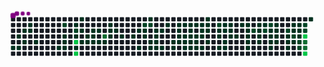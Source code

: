  <!--START_SECTION:waka-->

<!--END_SECTION:waka-->

<svg viewBox="-16 -32 880 192" width="880" height="192" xmlns="http://www.w3.org/2000/svg"><desc>Generated with https://github.com/Platane/snk</desc><style>:root{--cb:#1b1f230a;--cs:purple;--ce:#161b22;--c0:#161b22;--c1:#01311f;--c2:#034525;--c3:#0f6d31;--c4:#00c647}.c{shape-rendering:geometricPrecision;fill:var(--ce);stroke-width:1px;stroke:var(--cb);animation:none 45300ms linear infinite;width:12px;height:12px}@keyframes c0{3.96%{fill:var(--c1)}3.98%,100%{fill:var(--ce)}}.c.c0{fill:var(--c1);animation-name:c0}@keyframes c1{1.98%{fill:var(--c1)}2%,100%{fill:var(--ce)}}.c.c1{fill:var(--c1);animation-name:c1}@keyframes c2{3.74%{fill:var(--c1)}3.76%,100%{fill:var(--ce)}}.c.c2{fill:var(--c1);animation-name:c2}@keyframes c3{1.54%{fill:var(--c1)}1.56%,100%{fill:var(--ce)}}.c.c3{fill:var(--c1);animation-name:c3}@keyframes c4{2.42%{fill:var(--c1)}2.44%,100%{fill:var(--ce)}}.c.c4{fill:var(--c1);animation-name:c4}@keyframes c5{1.09%{fill:var(--c1)}1.11%,100%{fill:var(--ce)}}.c.c5{fill:var(--c1);animation-name:c5}@keyframes c6{1.31%{fill:var(--c1)}1.33%,100%{fill:var(--ce)}}.c.c6{fill:var(--c1);animation-name:c6}@keyframes c7{2.86%{fill:var(--c1)}2.88%,100%{fill:var(--ce)}}.c.c7{fill:var(--c1);animation-name:c7}@keyframes c8{50.32%{fill:var(--c1)}50.34%,100%{fill:var(--ce)}}.c.c8{fill:var(--c1);animation-name:c8}@keyframes c9{74.82%{fill:var(--c2)}74.84%,100%{fill:var(--ce)}}.c.c9{fill:var(--c2);animation-name:c9}@keyframes ca{6.39%{fill:var(--c1)}6.41%,100%{fill:var(--ce)}}.c.ca{fill:var(--c1);animation-name:ca}@keyframes cb{6.17%{fill:var(--c1)}6.19%,100%{fill:var(--ce)}}.c.cb{fill:var(--c1);animation-name:cb}@keyframes cc{50.1%{fill:var(--c1)}50.12%,100%{fill:var(--ce)}}.c.cc{fill:var(--c1);animation-name:cc}@keyframes cd{48.33%{fill:var(--c1)}48.35%,100%{fill:var(--ce)}}.c.cd{fill:var(--c1);animation-name:cd}@keyframes ce{74.16%{fill:var(--c2)}74.18%,100%{fill:var(--ce)}}.c.ce{fill:var(--c2);animation-name:ce}@keyframes cf{6.83%{fill:var(--c1)}6.85%,100%{fill:var(--ce)}}.c.cf{fill:var(--c1);animation-name:cf}@keyframes cg{95.35%{fill:var(--c4)}95.37%,100%{fill:var(--ce)}}.c.cg{fill:var(--c4);animation-name:cg}@keyframes ch{49.66%{fill:var(--c1)}49.68%,100%{fill:var(--ce)}}.c.ch{fill:var(--c1);animation-name:ch}@keyframes ci{95.8%{fill:var(--c4)}95.82%,100%{fill:var(--ce)}}.c.ci{fill:var(--c4);animation-name:ci}@keyframes cj{47.89%{fill:var(--c1)}47.91%,100%{fill:var(--ce)}}.c.cj{fill:var(--c1);animation-name:cj}@keyframes ck{47.45%{fill:var(--c1)}47.47%,100%{fill:var(--ce)}}.c.ck{fill:var(--c1);animation-name:ck}@keyframes cl{47.01%{fill:var(--c1)}47.03%,100%{fill:var(--ce)}}.c.cl{fill:var(--c1);animation-name:cl}@keyframes cm{7.27%{fill:var(--c1)}7.29%,100%{fill:var(--ce)}}.c.cm{fill:var(--c1);animation-name:cm}@keyframes cn{46.79%{fill:var(--c1)}46.81%,100%{fill:var(--ce)}}.c.cn{fill:var(--c1);animation-name:cn}@keyframes co{7.72%{fill:var(--c1)}7.74%,100%{fill:var(--ce)}}.c.co{fill:var(--c1);animation-name:co}@keyframes cp{7.5%{fill:var(--c1)}7.52%,100%{fill:var(--ce)}}.c.cp{fill:var(--c1);animation-name:cp}@keyframes cq{46.57%{fill:var(--c1)}46.59%,100%{fill:var(--ce)}}.c.cq{fill:var(--c1);animation-name:cq}@keyframes cr{7.94%{fill:var(--c1)}7.96%,100%{fill:var(--ce)}}.c.cr{fill:var(--c1);animation-name:cr}@keyframes cs{46.35%{fill:var(--c1)}46.37%,100%{fill:var(--ce)}}.c.cs{fill:var(--c1);animation-name:cs}@keyframes ct{76.81%{fill:var(--c3)}76.83%,100%{fill:var(--ce)}}.c.ct{fill:var(--c3);animation-name:ct}@keyframes cu{46.13%{fill:var(--c1)}46.15%,100%{fill:var(--ce)}}.c.cu{fill:var(--c1);animation-name:cu}@keyframes cv{45.24%{fill:var(--c1)}45.26%,100%{fill:var(--ce)}}.c.cv{fill:var(--c1);animation-name:cv}@keyframes cw{8.38%{fill:var(--c1)}8.4%,100%{fill:var(--ce)}}.c.cw{fill:var(--c1);animation-name:cw}@keyframes cx{45.69%{fill:var(--c1)}45.71%,100%{fill:var(--ce)}}.c.cx{fill:var(--c1);animation-name:cx}@keyframes cy{8.6%{fill:var(--c1)}8.62%,100%{fill:var(--ce)}}.c.cy{fill:var(--c1);animation-name:cy}@keyframes cz{9.04%{fill:var(--c1)}9.06%,100%{fill:var(--ce)}}.c.cz{fill:var(--c1);animation-name:cz}@keyframes c10{9.48%{fill:var(--c1)}9.5%,100%{fill:var(--ce)}}.c.c10{fill:var(--c1);animation-name:c10}@keyframes c11{10.37%{fill:var(--c1)}10.39%,100%{fill:var(--ce)}}.c.c11{fill:var(--c1);animation-name:c11}@keyframes c12{11.03%{fill:var(--c1)}11.05%,100%{fill:var(--ce)}}.c.c12{fill:var(--c1);animation-name:c12}@keyframes c13{71.29%{fill:var(--c2)}71.31%,100%{fill:var(--ce)}}.c.c13{fill:var(--c2);animation-name:c13}@keyframes c14{10.14%{fill:var(--c1)}10.16%,100%{fill:var(--ce)}}.c.c14{fill:var(--c1);animation-name:c14}@keyframes c15{9.92%{fill:var(--c1)}9.94%,100%{fill:var(--ce)}}.c.c15{fill:var(--c1);animation-name:c15}@keyframes c16{43.48%{fill:var(--c1)}43.5%,100%{fill:var(--ce)}}.c.c16{fill:var(--c1);animation-name:c16}@keyframes c17{71.07%{fill:var(--c2)}71.09%,100%{fill:var(--ce)}}.c.c17{fill:var(--c2);animation-name:c17}@keyframes c18{42.15%{fill:var(--c1)}42.17%,100%{fill:var(--ce)}}.c.c18{fill:var(--c1);animation-name:c18}@keyframes c19{11.47%{fill:var(--c1)}11.49%,100%{fill:var(--ce)}}.c.c19{fill:var(--c1);animation-name:c19}@keyframes c1a{41.49%{fill:var(--c1)}41.51%,100%{fill:var(--ce)}}.c.c1a{fill:var(--c1);animation-name:c1a}@keyframes c1b{41.71%{fill:var(--c1)}41.73%,100%{fill:var(--ce)}}.c.c1b{fill:var(--c1);animation-name:c1b}@keyframes c1c{41.93%{fill:var(--c1)}41.95%,100%{fill:var(--ce)}}.c.c1c{fill:var(--c1);animation-name:c1c}@keyframes c1d{11.69%{fill:var(--c1)}11.71%,100%{fill:var(--ce)}}.c.c1d{fill:var(--c1);animation-name:c1d}@keyframes c1e{41.27%{fill:var(--c1)}41.29%,100%{fill:var(--ce)}}.c.c1e{fill:var(--c1);animation-name:c1e}@keyframes c1f{11.91%{fill:var(--c1)}11.93%,100%{fill:var(--ce)}}.c.c1f{fill:var(--c1);animation-name:c1f}@keyframes c1g{40.83%{fill:var(--c1)}40.85%,100%{fill:var(--ce)}}.c.c1g{fill:var(--c1);animation-name:c1g}@keyframes c1h{12.57%{fill:var(--c1)}12.59%,100%{fill:var(--ce)}}.c.c1h{fill:var(--c1);animation-name:c1h}@keyframes c1i{12.35%{fill:var(--c1)}12.37%,100%{fill:var(--ce)}}.c.c1i{fill:var(--c1);animation-name:c1i}@keyframes c1j{16.1%{fill:var(--c1)}16.12%,100%{fill:var(--ce)}}.c.c1j{fill:var(--c1);animation-name:c1j}@keyframes c1k{16.33%{fill:var(--c1)}16.35%,100%{fill:var(--ce)}}.c.c1k{fill:var(--c1);animation-name:c1k}@keyframes c1l{16.55%{fill:var(--c1)}16.57%,100%{fill:var(--ce)}}.c.c1l{fill:var(--c1);animation-name:c1l}@keyframes c1m{12.79%{fill:var(--c1)}12.81%,100%{fill:var(--ce)}}.c.c1m{fill:var(--c1);animation-name:c1m}@keyframes c1n{15.88%{fill:var(--c1)}15.9%,100%{fill:var(--ce)}}.c.c1n{fill:var(--c1);animation-name:c1n}@keyframes c1o{16.77%{fill:var(--c1)}16.79%,100%{fill:var(--ce)}}.c.c1o{fill:var(--c1);animation-name:c1o}@keyframes c1p{13.01%{fill:var(--c1)}13.03%,100%{fill:var(--ce)}}.c.c1p{fill:var(--c1);animation-name:c1p}@keyframes c1q{55.62%{fill:var(--c1)}55.64%,100%{fill:var(--ce)}}.c.c1q{fill:var(--c1);animation-name:c1q}@keyframes c1r{15.66%{fill:var(--c1)}15.68%,100%{fill:var(--ce)}}.c.c1r{fill:var(--c1);animation-name:c1r}@keyframes c1s{18.09%{fill:var(--c1)}18.11%,100%{fill:var(--ce)}}.c.c1s{fill:var(--c1);animation-name:c1s}@keyframes c1t{16.99%{fill:var(--c1)}17.01%,100%{fill:var(--ce)}}.c.c1t{fill:var(--c1);animation-name:c1t}@keyframes c1u{13.24%{fill:var(--c1)}13.26%,100%{fill:var(--ce)}}.c.c1u{fill:var(--c1);animation-name:c1u}@keyframes c1v{18.75%{fill:var(--c1)}18.77%,100%{fill:var(--ce)}}.c.c1v{fill:var(--c1);animation-name:c1v}@keyframes c1w{15.44%{fill:var(--c1)}15.46%,100%{fill:var(--ce)}}.c.c1w{fill:var(--c1);animation-name:c1w}@keyframes c1x{17.21%{fill:var(--c1)}17.23%,100%{fill:var(--ce)}}.c.c1x{fill:var(--c1);animation-name:c1x}@keyframes c1y{13.46%{fill:var(--c1)}13.48%,100%{fill:var(--ce)}}.c.c1y{fill:var(--c1);animation-name:c1y}@keyframes c1z{18.97%{fill:var(--c1)}18.99%,100%{fill:var(--ce)}}.c.c1z{fill:var(--c1);animation-name:c1z}@keyframes c20{15.22%{fill:var(--c1)}15.24%,100%{fill:var(--ce)}}.c.c20{fill:var(--c1);animation-name:c20}@keyframes c21{17.65%{fill:var(--c1)}17.67%,100%{fill:var(--ce)}}.c.c21{fill:var(--c1);animation-name:c21}@keyframes c22{17.43%{fill:var(--c1)}17.45%,100%{fill:var(--ce)}}.c.c22{fill:var(--c1);animation-name:c22}@keyframes c23{19.2%{fill:var(--c1)}19.22%,100%{fill:var(--ce)}}.c.c23{fill:var(--c1);animation-name:c23}@keyframes c24{14.78%{fill:var(--c1)}14.8%,100%{fill:var(--ce)}}.c.c24{fill:var(--c1);animation-name:c24}@keyframes c25{14.56%{fill:var(--c1)}14.58%,100%{fill:var(--ce)}}.c.c25{fill:var(--c1);animation-name:c25}@keyframes c26{14.34%{fill:var(--c1)}14.36%,100%{fill:var(--ce)}}.c.c26{fill:var(--c1);animation-name:c26}@keyframes c27{13.9%{fill:var(--c1)}13.92%,100%{fill:var(--ce)}}.c.c27{fill:var(--c1);animation-name:c27}@keyframes c28{68.42%{fill:var(--c2)}68.44%,100%{fill:var(--ce)}}.c.c28{fill:var(--c2);animation-name:c28}@keyframes c29{24.05%{fill:var(--c1)}24.07%,100%{fill:var(--ce)}}.c.c29{fill:var(--c1);animation-name:c29}@keyframes c2a{23.83%{fill:var(--c1)}23.85%,100%{fill:var(--ce)}}.c.c2a{fill:var(--c1);animation-name:c2a}@keyframes c2b{19.86%{fill:var(--c1)}19.88%,100%{fill:var(--ce)}}.c.c2b{fill:var(--c1);animation-name:c2b}@keyframes c2c{22.73%{fill:var(--c1)}22.75%,100%{fill:var(--ce)}}.c.c2c{fill:var(--c1);animation-name:c2c}@keyframes c2d{22.95%{fill:var(--c1)}22.97%,100%{fill:var(--ce)}}.c.c2d{fill:var(--c1);animation-name:c2d}@keyframes c2e{20.3%{fill:var(--c1)}20.32%,100%{fill:var(--ce)}}.c.c2e{fill:var(--c1);animation-name:c2e}@keyframes c2f{20.08%{fill:var(--c1)}20.1%,100%{fill:var(--ce)}}.c.c2f{fill:var(--c1);animation-name:c2f}@keyframes c2g{22.51%{fill:var(--c1)}22.53%,100%{fill:var(--ce)}}.c.c2g{fill:var(--c1);animation-name:c2g}@keyframes c2h{23.17%{fill:var(--c1)}23.19%,100%{fill:var(--ce)}}.c.c2h{fill:var(--c1);animation-name:c2h}@keyframes c2i{20.74%{fill:var(--c1)}20.76%,100%{fill:var(--ce)}}.c.c2i{fill:var(--c1);animation-name:c2i}@keyframes c2j{20.96%{fill:var(--c1)}20.98%,100%{fill:var(--ce)}}.c.c2j{fill:var(--c1);animation-name:c2j}@keyframes c2k{22.07%{fill:var(--c1)}22.09%,100%{fill:var(--ce)}}.c.c2k{fill:var(--c1);animation-name:c2k}@keyframes c2l{21.84%{fill:var(--c1)}21.86%,100%{fill:var(--ce)}}.c.c2l{fill:var(--c1);animation-name:c2l}@keyframes c2m{21.62%{fill:var(--c1)}21.64%,100%{fill:var(--ce)}}.c.c2m{fill:var(--c1);animation-name:c2m}@keyframes c2n{21.4%{fill:var(--c1)}21.42%,100%{fill:var(--ce)}}.c.c2n{fill:var(--c1);animation-name:c2n}@keyframes c2o{25.6%{fill:var(--c1)}25.62%,100%{fill:var(--ce)}}.c.c2o{fill:var(--c1);animation-name:c2o}@keyframes c2p{25.82%{fill:var(--c1)}25.84%,100%{fill:var(--ce)}}.c.c2p{fill:var(--c1);animation-name:c2p}@keyframes c2q{66.88%{fill:var(--c2)}66.9%,100%{fill:var(--ce)}}.c.c2q{fill:var(--c2);animation-name:c2q}@keyframes c2r{27.14%{fill:var(--c1)}27.16%,100%{fill:var(--ce)}}.c.c2r{fill:var(--c1);animation-name:c2r}@keyframes c2s{26.92%{fill:var(--c1)}26.94%,100%{fill:var(--ce)}}.c.c2s{fill:var(--c1);animation-name:c2s}@keyframes c2t{26.7%{fill:var(--c1)}26.72%,100%{fill:var(--ce)}}.c.c2t{fill:var(--c1);animation-name:c2t}@keyframes c2u{26.48%{fill:var(--c1)}26.5%,100%{fill:var(--ce)}}.c.c2u{fill:var(--c1);animation-name:c2u}@keyframes c2v{27.36%{fill:var(--c1)}27.38%,100%{fill:var(--ce)}}.c.c2v{fill:var(--c1);animation-name:c2v}@keyframes c2w{66.44%{fill:var(--c2)}66.46%,100%{fill:var(--ce)}}.c.c2w{fill:var(--c2);animation-name:c2w}@keyframes c2x{65.99%{fill:var(--c2)}66.01%,100%{fill:var(--ce)}}.c.c2x{fill:var(--c2);animation-name:c2x}@keyframes c2y{28.69%{fill:var(--c1)}28.71%,100%{fill:var(--ce)}}.c.c2y{fill:var(--c1);animation-name:c2y}@keyframes c2z{28.91%{fill:var(--c1)}28.93%,100%{fill:var(--ce)}}.c.c2z{fill:var(--c1);animation-name:c2z}@keyframes c30{29.57%{fill:var(--c1)}29.59%,100%{fill:var(--ce)}}.c.c30{fill:var(--c1);animation-name:c30}@keyframes c31{29.79%{fill:var(--c1)}29.81%,100%{fill:var(--ce)}}.c.c31{fill:var(--c1);animation-name:c31}@keyframes c32{28.25%{fill:var(--c1)}28.27%,100%{fill:var(--ce)}}.c.c32{fill:var(--c1);animation-name:c32}@keyframes c33{28.47%{fill:var(--c1)}28.49%,100%{fill:var(--ce)}}.c.c33{fill:var(--c1);animation-name:c33}@keyframes c34{29.13%{fill:var(--c1)}29.15%,100%{fill:var(--ce)}}.c.c34{fill:var(--c1);animation-name:c34}@keyframes c35{29.35%{fill:var(--c1)}29.37%,100%{fill:var(--ce)}}.c.c35{fill:var(--c1);animation-name:c35}@keyframes c36{62.02%{fill:var(--c2)}62.04%,100%{fill:var(--ce)}}.c.c36{fill:var(--c2);animation-name:c36}@keyframes c37{31.78%{fill:var(--c1)}31.8%,100%{fill:var(--ce)}}.c.c37{fill:var(--c1);animation-name:c37}@keyframes c38{30.67%{fill:var(--c1)}30.69%,100%{fill:var(--ce)}}.c.c38{fill:var(--c1);animation-name:c38}@keyframes c39{30.45%{fill:var(--c1)}30.47%,100%{fill:var(--ce)}}.c.c39{fill:var(--c1);animation-name:c39}@keyframes c3a{32.88%{fill:var(--c1)}32.9%,100%{fill:var(--ce)}}.c.c3a{fill:var(--c1);animation-name:c3a}@keyframes c3b{33.54%{fill:var(--c1)}33.56%,100%{fill:var(--ce)}}.c.c3b{fill:var(--c1);animation-name:c3b}@keyframes c3c{61.58%{fill:var(--c2)}61.6%,100%{fill:var(--ce)}}.c.c3c{fill:var(--c2);animation-name:c3c}@keyframes c3d{30.9%{fill:var(--c1)}30.92%,100%{fill:var(--ce)}}.c.c3d{fill:var(--c1);animation-name:c3d}@keyframes c3e{33.1%{fill:var(--c1)}33.12%,100%{fill:var(--ce)}}.c.c3e{fill:var(--c1);animation-name:c3e}@keyframes c3f{33.32%{fill:var(--c1)}33.34%,100%{fill:var(--ce)}}.c.c3f{fill:var(--c1);animation-name:c3f}@keyframes c3g{61.36%{fill:var(--c1)}61.38%,100%{fill:var(--ce)}}.c.c3g{fill:var(--c1);animation-name:c3g}@keyframes c3h{63.79%{fill:var(--c2)}63.81%,100%{fill:var(--ce)}}.c.c3h{fill:var(--c2);animation-name:c3h}@keyframes c3i{64.01%{fill:var(--c2)}64.03%,100%{fill:var(--ce)}}.c.c3i{fill:var(--c2);animation-name:c3i}@keyframes c3j{62.9%{fill:var(--c2)}62.92%,100%{fill:var(--ce)}}.c.c3j{fill:var(--c2);animation-name:c3j}@keyframes c3k{63.12%{fill:var(--c2)}63.14%,100%{fill:var(--ce)}}.c.c3k{fill:var(--c2);animation-name:c3k}@keyframes c3l{86.3%{fill:var(--c4)}86.32%,100%{fill:var(--ce)}}.c.c3l{fill:var(--c4);animation-name:c3l}@keyframes c3m{84.76%{fill:var(--c3)}84.78%,100%{fill:var(--ce)}}.c.c3m{fill:var(--c3);animation-name:c3m}@keyframes c3n{84.98%{fill:var(--c3)}85%,100%{fill:var(--ce)}}.c.c3n{fill:var(--c3);animation-name:c3n}@keyframes c3o{85.2%{fill:var(--c4)}85.22%,100%{fill:var(--ce)}}.c.c3o{fill:var(--c4);animation-name:c3o}@keyframes c3p{34.65%{fill:var(--c1)}34.67%,100%{fill:var(--ce)}}.c.c3p{fill:var(--c1);animation-name:c3p}.u{transform-origin:0 0;transform:scale(0,1);animation:none linear 45300ms infinite}@keyframes u0{1.09%{transform:scale(0.000,1)}1.11%,1.31%{transform:scale(0.009,1)}1.33%,1.54%{transform:scale(0.018,1)}1.56%,1.98%{transform:scale(0.027,1)}2%,2.42%{transform:scale(0.035,1)}2.44%,2.86%{transform:scale(0.044,1)}2.88%,3.74%{transform:scale(0.053,1)}3.76%,3.96%{transform:scale(0.062,1)}3.98%,6.17%{transform:scale(0.071,1)}6.19%,6.39%{transform:scale(0.080,1)}6.41%,6.83%{transform:scale(0.088,1)}6.85%,7.27%{transform:scale(0.097,1)}7.29%,7.5%{transform:scale(0.106,1)}7.52%,7.72%{transform:scale(0.115,1)}7.74%,7.94%{transform:scale(0.124,1)}7.96%,8.38%{transform:scale(0.133,1)}8.4%,8.6%{transform:scale(0.142,1)}8.62%,9.04%{transform:scale(0.150,1)}9.06%,9.48%{transform:scale(0.159,1)}9.5%,9.92%{transform:scale(0.168,1)}9.94%,10.14%{transform:scale(0.177,1)}10.16%,10.37%{transform:scale(0.186,1)}10.39%,11.03%{transform:scale(0.195,1)}11.05%,11.47%{transform:scale(0.204,1)}11.49%,11.69%{transform:scale(0.212,1)}11.71%,11.91%{transform:scale(0.221,1)}11.93%,12.35%{transform:scale(0.230,1)}12.37%,12.57%{transform:scale(0.239,1)}12.59%,12.79%{transform:scale(0.248,1)}12.81%,13.01%{transform:scale(0.257,1)}13.03%,13.24%{transform:scale(0.265,1)}13.26%,13.46%{transform:scale(0.274,1)}13.48%,13.9%{transform:scale(0.283,1)}13.92%,14.34%{transform:scale(0.292,1)}14.36%,14.56%{transform:scale(0.301,1)}14.58%,14.78%{transform:scale(0.310,1)}14.8%,15.22%{transform:scale(0.319,1)}15.24%,15.44%{transform:scale(0.327,1)}15.46%,15.66%{transform:scale(0.336,1)}15.68%,15.88%{transform:scale(0.345,1)}15.9%,16.1%{transform:scale(0.354,1)}16.12%,16.33%{transform:scale(0.363,1)}16.35%,16.55%{transform:scale(0.372,1)}16.57%,16.77%{transform:scale(0.381,1)}16.79%,16.99%{transform:scale(0.389,1)}17.01%,17.21%{transform:scale(0.398,1)}17.23%,17.43%{transform:scale(0.407,1)}17.45%,17.65%{transform:scale(0.416,1)}17.67%,18.09%{transform:scale(0.425,1)}18.11%,18.75%{transform:scale(0.434,1)}18.77%,18.97%{transform:scale(0.442,1)}18.99%,19.2%{transform:scale(0.451,1)}19.22%,19.86%{transform:scale(0.460,1)}19.88%,20.08%{transform:scale(0.469,1)}20.1%,20.3%{transform:scale(0.478,1)}20.32%,20.74%{transform:scale(0.487,1)}20.76%,20.96%{transform:scale(0.496,1)}20.98%,21.4%{transform:scale(0.504,1)}21.42%,21.62%{transform:scale(0.513,1)}21.64%,21.84%{transform:scale(0.522,1)}21.86%,22.07%{transform:scale(0.531,1)}22.09%,22.51%{transform:scale(0.540,1)}22.53%,22.73%{transform:scale(0.549,1)}22.75%,22.95%{transform:scale(0.558,1)}22.97%,23.17%{transform:scale(0.566,1)}23.19%,23.83%{transform:scale(0.575,1)}23.85%,24.05%{transform:scale(0.584,1)}24.07%,25.6%{transform:scale(0.593,1)}25.62%,25.82%{transform:scale(0.602,1)}25.84%,26.48%{transform:scale(0.611,1)}26.5%,26.7%{transform:scale(0.619,1)}26.72%,26.92%{transform:scale(0.628,1)}26.94%,27.14%{transform:scale(0.637,1)}27.16%,27.36%{transform:scale(0.646,1)}27.38%,28.25%{transform:scale(0.655,1)}28.27%,28.47%{transform:scale(0.664,1)}28.49%,28.69%{transform:scale(0.673,1)}28.71%,28.91%{transform:scale(0.681,1)}28.93%,29.13%{transform:scale(0.690,1)}29.15%,29.35%{transform:scale(0.699,1)}29.37%,29.57%{transform:scale(0.708,1)}29.59%,29.79%{transform:scale(0.717,1)}29.81%,30.45%{transform:scale(0.726,1)}30.47%,30.67%{transform:scale(0.735,1)}30.69%,30.9%{transform:scale(0.743,1)}30.92%,31.78%{transform:scale(0.752,1)}31.8%,32.88%{transform:scale(0.761,1)}32.9%,33.1%{transform:scale(0.770,1)}33.12%,33.32%{transform:scale(0.779,1)}33.34%,33.54%{transform:scale(0.788,1)}33.56%,34.65%{transform:scale(0.796,1)}34.67%,40.83%{transform:scale(0.805,1)}40.85%,41.27%{transform:scale(0.814,1)}41.29%,41.49%{transform:scale(0.823,1)}41.51%,41.71%{transform:scale(0.832,1)}41.73%,41.93%{transform:scale(0.841,1)}41.95%,42.15%{transform:scale(0.850,1)}42.17%,43.48%{transform:scale(0.858,1)}43.5%,45.24%{transform:scale(0.867,1)}45.26%,45.69%{transform:scale(0.876,1)}45.71%,46.13%{transform:scale(0.885,1)}46.15%,46.35%{transform:scale(0.894,1)}46.37%,46.57%{transform:scale(0.903,1)}46.59%,46.79%{transform:scale(0.912,1)}46.81%,47.01%{transform:scale(0.920,1)}47.03%,47.45%{transform:scale(0.929,1)}47.47%,47.89%{transform:scale(0.938,1)}47.91%,48.33%{transform:scale(0.947,1)}48.35%,49.66%{transform:scale(0.956,1)}49.68%,50.1%{transform:scale(0.965,1)}50.12%,50.32%{transform:scale(0.973,1)}50.34%,55.62%{transform:scale(0.982,1)}55.64%,61.36%{transform:scale(0.991,1)}61.38%,100%{transform:scale(1.000,1)}}.u.u0{fill:var(--c1);animation-name:u0;transform-origin:0.0px 0}@keyframes u1{61.58%{transform:scale(0.000,1)}61.6%,62.02%{transform:scale(0.071,1)}62.04%,62.9%{transform:scale(0.143,1)}62.92%,63.12%{transform:scale(0.214,1)}63.14%,63.79%{transform:scale(0.286,1)}63.81%,64.01%{transform:scale(0.357,1)}64.03%,65.99%{transform:scale(0.429,1)}66.01%,66.44%{transform:scale(0.500,1)}66.46%,66.88%{transform:scale(0.571,1)}66.9%,68.42%{transform:scale(0.643,1)}68.44%,71.07%{transform:scale(0.714,1)}71.09%,71.29%{transform:scale(0.786,1)}71.31%,74.16%{transform:scale(0.857,1)}74.18%,74.82%{transform:scale(0.929,1)}74.84%,100%{transform:scale(1.000,1)}}.u.u1{fill:var(--c2);animation-name:u1;transform-origin:715.1px 0}@keyframes u2{76.81%{transform:scale(0.000,1)}76.83%,84.76%{transform:scale(0.333,1)}84.78%,84.98%{transform:scale(0.667,1)}85%,100%{transform:scale(1.000,1)}}.u.u2{fill:var(--c3);animation-name:u2;transform-origin:803.7px 0}@keyframes u3{85.2%{transform:scale(0.000,1)}85.22%,86.3%{transform:scale(0.250,1)}86.32%,95.35%{transform:scale(0.500,1)}95.37%,95.8%{transform:scale(0.750,1)}95.82%,100%{transform:scale(1.000,1)}}.u.u3{fill:var(--c4);animation-name:u3;transform-origin:822.7px 0}.s{shape-rendering:geometricPrecision;fill:var(--cs);animation:none linear 45300ms infinite}@keyframes s0{0%,99.78%{transform:translate(0px,-16px)}0.22%{transform:translate(0px,0px)}0.88%,98.9%{transform:translate(48px,0px)}1.32%{transform:translate(48px,32px)}1.77%{transform:translate(16px,32px)}1.99%{transform:translate(16px,48px)}2.21%{transform:translate(32px,48px)}2.43%{transform:translate(32px,64px)}2.87%{transform:translate(64px,64px)}3.09%{transform:translate(64px,80px)}3.97%{transform:translate(0px,80px)}4.19%{transform:translate(0px,64px)}6.18%{transform:translate(144px,64px)}6.4%{transform:translate(144px,48px)}7.51%{transform:translate(224px,48px)}7.73%{transform:translate(224px,32px)}8.83%{transform:translate(304px,32px)}9.05%{transform:translate(304px,48px)}9.93%{transform:translate(368px,48px)}10.15%{transform:translate(368px,32px)}10.38%{transform:translate(352px,32px)}11.04%{transform:translate(352px,80px)}12.36%{transform:translate(448px,80px)}12.58%{transform:translate(448px,64px)}13.91%{transform:translate(544px,64px)}14.79%{transform:translate(544px,0px)}15.01%{transform:translate(528px,0px)}15.23%{transform:translate(528px,16px)}16.11%{transform:translate(464px,16px)}16.56%{transform:translate(464px,48px)}17.44%{transform:translate(528px,48px)}17.66%{transform:translate(528px,32px)}18.1%{transform:translate(496px,32px)}18.76%{transform:translate(496px,80px)}20.09%{transform:translate(592px,80px)}20.31%{transform:translate(592px,64px)}20.53%{transform:translate(608px,64px)}20.75%,23.4%{transform:translate(608px,48px)}21.41%{transform:translate(656px,48px)}21.85%{transform:translate(656px,16px)}22.74%{transform:translate(592px,16px)}22.96%{transform:translate(592px,32px)}23.18%{transform:translate(608px,32px)}23.84%{transform:translate(576px,48px)}24.06%{transform:translate(576px,32px)}25.17%{transform:translate(656px,32px)}25.83%{transform:translate(656px,80px)}26.27%{transform:translate(688px,80px)}27.15%{transform:translate(688px,16px)}27.37%,66.23%{transform:translate(704px,16px)}27.59%{transform:translate(704px,0px)}28.04%{transform:translate(736px,0px)}28.48%,59.82%{transform:translate(736px,32px)}28.7%{transform:translate(720px,32px)}28.92%{transform:translate(720px,48px)}29.14%{transform:translate(736px,48px)}29.36%,59.38%{transform:translate(736px,64px)}29.58%{transform:translate(720px,64px)}29.8%{transform:translate(720px,80px)}30.46%,31.35%{transform:translate(768px,80px)}30.68%{transform:translate(768px,64px)}30.91%{transform:translate(784px,64px)}31.13%,64.24%{transform:translate(784px,80px)}31.79%{transform:translate(768px,48px)}32.01%{transform:translate(752px,48px)}32.45%,60.26%{transform:translate(752px,16px)}33.11%,34%{transform:translate(800px,16px)}33.33%,61.15%,63.36%{transform:translate(800px,32px)}33.55%,60.93%,61.81%{transform:translate(784px,32px)}33.77%,60.71%,65.12%{transform:translate(784px,16px)}34.22%{transform:translate(800px,0px)}34.66%{transform:translate(832px,0px)}34.88%{transform:translate(832px,-16px)}40.4%{transform:translate(432px,-16px)}40.84%{transform:translate(432px,16px)}41.06%{transform:translate(416px,16px)}41.28%{transform:translate(416px,32px)}41.5%{transform:translate(400px,32px)}41.94%{transform:translate(400px,64px)}42.16%{transform:translate(384px,64px)}42.38%{transform:translate(384px,48px)}42.6%{transform:translate(400px,48px)}43.27%{transform:translate(400px,0px)}45.03%{transform:translate(272px,0px)}45.92%{transform:translate(272px,64px)}47.02%{transform:translate(192px,64px)}47.9%{transform:translate(192px,0px)}48.12%{transform:translate(176px,0px)}48.34%,73.95%{transform:translate(176px,16px)}48.57%{transform:translate(192px,16px)}49.45%{transform:translate(192px,80px)}50.33%{transform:translate(128px,80px)}50.55%{transform:translate(128px,64px)}50.99%{transform:translate(160px,64px)}51.21%{transform:translate(160px,80px)}55.63%{transform:translate(480px,80px)}55.85%{transform:translate(480px,64px)}60.04%{transform:translate(752px,32px)}61.37%,84.33%{transform:translate(800px,48px)}61.59%{transform:translate(784px,48px)}62.03%{transform:translate(768px,32px)}62.25%{transform:translate(768px,16px)}62.91%{transform:translate(816px,16px)}63.13%{transform:translate(816px,32px)}64.02%{transform:translate(800px,80px)}66.45%{transform:translate(704px,32px)}66.89%{transform:translate(672px,32px)}67.11%{transform:translate(672px,16px)}74.17%{transform:translate(176px,32px)}74.39%,96.91%{transform:translate(160px,32px)}74.61%{transform:translate(160px,16px)}74.83%{transform:translate(144px,16px)}75.06%{transform:translate(144px,32px)}76.6%{transform:translate(256px,32px)}76.82%{transform:translate(256px,48px)}84.55%{transform:translate(800px,64px)}84.77%{transform:translate(816px,64px)}85.21%{transform:translate(816px,96px)}85.43%{transform:translate(832px,96px)}86.09%{transform:translate(832px,48px)}95.14%{transform:translate(176px,48px)}95.81%{transform:translate(176px,96px)}96.03%{transform:translate(160px,96px)}97.57%{transform:translate(112px,32px)}97.79%{transform:translate(112px,16px)}98.23%{transform:translate(80px,16px)}98.45%{transform:translate(80px,0px)}99.12%{transform:translate(48px,-16px)}}.s.s0{transform:translate(0px,-16px);animation-name:s0}@keyframes s1{0%,99.78%{transform:translate(16px,-16px)}0.22%{transform:translate(0px,-16px)}0.44%{transform:translate(0px,0px)}1.1%,99.12%{transform:translate(48px,0px)}1.55%{transform:translate(48px,32px)}1.99%{transform:translate(16px,32px)}2.21%{transform:translate(16px,48px)}2.43%{transform:translate(32px,48px)}2.65%{transform:translate(32px,64px)}3.09%{transform:translate(64px,64px)}3.31%{transform:translate(64px,80px)}4.19%{transform:translate(0px,80px)}4.42%{transform:translate(0px,64px)}6.4%{transform:translate(144px,64px)}6.62%{transform:translate(144px,48px)}7.73%{transform:translate(224px,48px)}7.95%{transform:translate(224px,32px)}9.05%{transform:translate(304px,32px)}9.27%{transform:translate(304px,48px)}10.15%{transform:translate(368px,48px)}10.38%{transform:translate(368px,32px)}10.6%{transform:translate(352px,32px)}11.26%{transform:translate(352px,80px)}12.58%{transform:translate(448px,80px)}12.8%{transform:translate(448px,64px)}14.13%{transform:translate(544px,64px)}15.01%{transform:translate(544px,0px)}15.23%{transform:translate(528px,0px)}15.45%{transform:translate(528px,16px)}16.34%{transform:translate(464px,16px)}16.78%{transform:translate(464px,48px)}17.66%{transform:translate(528px,48px)}17.88%{transform:translate(528px,32px)}18.32%{transform:translate(496px,32px)}18.98%{transform:translate(496px,80px)}20.31%{transform:translate(592px,80px)}20.53%{transform:translate(592px,64px)}20.75%{transform:translate(608px,64px)}20.97%,23.62%{transform:translate(608px,48px)}21.63%{transform:translate(656px,48px)}22.08%{transform:translate(656px,16px)}22.96%{transform:translate(592px,16px)}23.18%{transform:translate(592px,32px)}23.4%{transform:translate(608px,32px)}24.06%{transform:translate(576px,48px)}24.28%{transform:translate(576px,32px)}25.39%{transform:translate(656px,32px)}26.05%{transform:translate(656px,80px)}26.49%{transform:translate(688px,80px)}27.37%{transform:translate(688px,16px)}27.59%,66.45%{transform:translate(704px,16px)}27.81%{transform:translate(704px,0px)}28.26%{transform:translate(736px,0px)}28.7%,60.04%{transform:translate(736px,32px)}28.92%{transform:translate(720px,32px)}29.14%{transform:translate(720px,48px)}29.36%{transform:translate(736px,48px)}29.58%,59.6%{transform:translate(736px,64px)}29.8%{transform:translate(720px,64px)}30.02%{transform:translate(720px,80px)}30.68%,31.57%{transform:translate(768px,80px)}30.91%{transform:translate(768px,64px)}31.13%{transform:translate(784px,64px)}31.35%,64.46%{transform:translate(784px,80px)}32.01%{transform:translate(768px,48px)}32.23%{transform:translate(752px,48px)}32.67%,60.49%{transform:translate(752px,16px)}33.33%,34.22%{transform:translate(800px,16px)}33.55%,61.37%,63.58%{transform:translate(800px,32px)}33.77%,61.15%,62.03%{transform:translate(784px,32px)}34%,60.93%,65.34%{transform:translate(784px,16px)}34.44%{transform:translate(800px,0px)}34.88%{transform:translate(832px,0px)}35.1%{transform:translate(832px,-16px)}40.62%{transform:translate(432px,-16px)}41.06%{transform:translate(432px,16px)}41.28%{transform:translate(416px,16px)}41.5%{transform:translate(416px,32px)}41.72%{transform:translate(400px,32px)}42.16%{transform:translate(400px,64px)}42.38%{transform:translate(384px,64px)}42.6%{transform:translate(384px,48px)}42.83%{transform:translate(400px,48px)}43.49%{transform:translate(400px,0px)}45.25%{transform:translate(272px,0px)}46.14%{transform:translate(272px,64px)}47.24%{transform:translate(192px,64px)}48.12%{transform:translate(192px,0px)}48.34%{transform:translate(176px,0px)}48.57%,74.17%{transform:translate(176px,16px)}48.79%{transform:translate(192px,16px)}49.67%{transform:translate(192px,80px)}50.55%{transform:translate(128px,80px)}50.77%{transform:translate(128px,64px)}51.21%{transform:translate(160px,64px)}51.43%{transform:translate(160px,80px)}55.85%{transform:translate(480px,80px)}56.07%{transform:translate(480px,64px)}60.26%{transform:translate(752px,32px)}61.59%,84.55%{transform:translate(800px,48px)}61.81%{transform:translate(784px,48px)}62.25%{transform:translate(768px,32px)}62.47%{transform:translate(768px,16px)}63.13%{transform:translate(816px,16px)}63.36%{transform:translate(816px,32px)}64.24%{transform:translate(800px,80px)}66.67%{transform:translate(704px,32px)}67.11%{transform:translate(672px,32px)}67.33%{transform:translate(672px,16px)}74.39%{transform:translate(176px,32px)}74.61%,97.13%{transform:translate(160px,32px)}74.83%{transform:translate(160px,16px)}75.06%{transform:translate(144px,16px)}75.28%{transform:translate(144px,32px)}76.82%{transform:translate(256px,32px)}77.04%{transform:translate(256px,48px)}84.77%{transform:translate(800px,64px)}84.99%{transform:translate(816px,64px)}85.43%{transform:translate(816px,96px)}85.65%{transform:translate(832px,96px)}86.31%{transform:translate(832px,48px)}95.36%{transform:translate(176px,48px)}96.03%{transform:translate(176px,96px)}96.25%{transform:translate(160px,96px)}97.79%{transform:translate(112px,32px)}98.01%{transform:translate(112px,16px)}98.45%{transform:translate(80px,16px)}98.68%{transform:translate(80px,0px)}99.34%{transform:translate(48px,-16px)}}.s.s1{transform:translate(16px,-16px);animation-name:s1}@keyframes s2{0%,99.78%{transform:translate(32px,-16px)}0.44%{transform:translate(0px,-16px)}0.66%{transform:translate(0px,0px)}1.32%,99.34%{transform:translate(48px,0px)}1.77%{transform:translate(48px,32px)}2.21%{transform:translate(16px,32px)}2.43%{transform:translate(16px,48px)}2.65%{transform:translate(32px,48px)}2.87%{transform:translate(32px,64px)}3.31%{transform:translate(64px,64px)}3.53%{transform:translate(64px,80px)}4.42%{transform:translate(0px,80px)}4.64%{transform:translate(0px,64px)}6.62%{transform:translate(144px,64px)}6.84%{transform:translate(144px,48px)}7.95%{transform:translate(224px,48px)}8.17%{transform:translate(224px,32px)}9.27%{transform:translate(304px,32px)}9.49%{transform:translate(304px,48px)}10.38%{transform:translate(368px,48px)}10.6%{transform:translate(368px,32px)}10.82%{transform:translate(352px,32px)}11.48%{transform:translate(352px,80px)}12.8%{transform:translate(448px,80px)}13.02%{transform:translate(448px,64px)}14.35%{transform:translate(544px,64px)}15.23%{transform:translate(544px,0px)}15.45%{transform:translate(528px,0px)}15.67%{transform:translate(528px,16px)}16.56%{transform:translate(464px,16px)}17%{transform:translate(464px,48px)}17.88%{transform:translate(528px,48px)}18.1%{transform:translate(528px,32px)}18.54%{transform:translate(496px,32px)}19.21%{transform:translate(496px,80px)}20.53%{transform:translate(592px,80px)}20.75%{transform:translate(592px,64px)}20.97%{transform:translate(608px,64px)}21.19%,23.84%{transform:translate(608px,48px)}21.85%{transform:translate(656px,48px)}22.3%{transform:translate(656px,16px)}23.18%{transform:translate(592px,16px)}23.4%{transform:translate(592px,32px)}23.62%{transform:translate(608px,32px)}24.28%{transform:translate(576px,48px)}24.5%{transform:translate(576px,32px)}25.61%{transform:translate(656px,32px)}26.27%{transform:translate(656px,80px)}26.71%{transform:translate(688px,80px)}27.59%{transform:translate(688px,16px)}27.81%,66.67%{transform:translate(704px,16px)}28.04%{transform:translate(704px,0px)}28.48%{transform:translate(736px,0px)}28.92%,60.26%{transform:translate(736px,32px)}29.14%{transform:translate(720px,32px)}29.36%{transform:translate(720px,48px)}29.58%{transform:translate(736px,48px)}29.8%,59.82%{transform:translate(736px,64px)}30.02%{transform:translate(720px,64px)}30.24%{transform:translate(720px,80px)}30.91%,31.79%{transform:translate(768px,80px)}31.13%{transform:translate(768px,64px)}31.35%{transform:translate(784px,64px)}31.57%,64.68%{transform:translate(784px,80px)}32.23%{transform:translate(768px,48px)}32.45%{transform:translate(752px,48px)}32.89%,60.71%{transform:translate(752px,16px)}33.55%,34.44%{transform:translate(800px,16px)}33.77%,61.59%,63.8%{transform:translate(800px,32px)}34%,61.37%,62.25%{transform:translate(784px,32px)}34.22%,61.15%,65.56%{transform:translate(784px,16px)}34.66%{transform:translate(800px,0px)}35.1%{transform:translate(832px,0px)}35.32%{transform:translate(832px,-16px)}40.84%{transform:translate(432px,-16px)}41.28%{transform:translate(432px,16px)}41.5%{transform:translate(416px,16px)}41.72%{transform:translate(416px,32px)}41.94%{transform:translate(400px,32px)}42.38%{transform:translate(400px,64px)}42.6%{transform:translate(384px,64px)}42.83%{transform:translate(384px,48px)}43.05%{transform:translate(400px,48px)}43.71%{transform:translate(400px,0px)}45.47%{transform:translate(272px,0px)}46.36%{transform:translate(272px,64px)}47.46%{transform:translate(192px,64px)}48.34%{transform:translate(192px,0px)}48.57%{transform:translate(176px,0px)}48.79%,74.39%{transform:translate(176px,16px)}49.01%{transform:translate(192px,16px)}49.89%{transform:translate(192px,80px)}50.77%{transform:translate(128px,80px)}50.99%{transform:translate(128px,64px)}51.43%{transform:translate(160px,64px)}51.66%{transform:translate(160px,80px)}56.07%{transform:translate(480px,80px)}56.29%{transform:translate(480px,64px)}60.49%{transform:translate(752px,32px)}61.81%,84.77%{transform:translate(800px,48px)}62.03%{transform:translate(784px,48px)}62.47%{transform:translate(768px,32px)}62.69%{transform:translate(768px,16px)}63.36%{transform:translate(816px,16px)}63.58%{transform:translate(816px,32px)}64.46%{transform:translate(800px,80px)}66.89%{transform:translate(704px,32px)}67.33%{transform:translate(672px,32px)}67.55%{transform:translate(672px,16px)}74.61%{transform:translate(176px,32px)}74.83%,97.35%{transform:translate(160px,32px)}75.06%{transform:translate(160px,16px)}75.28%{transform:translate(144px,16px)}75.5%{transform:translate(144px,32px)}77.04%{transform:translate(256px,32px)}77.26%{transform:translate(256px,48px)}84.99%{transform:translate(800px,64px)}85.21%{transform:translate(816px,64px)}85.65%{transform:translate(816px,96px)}85.87%{transform:translate(832px,96px)}86.53%{transform:translate(832px,48px)}95.58%{transform:translate(176px,48px)}96.25%{transform:translate(176px,96px)}96.47%{transform:translate(160px,96px)}98.01%{transform:translate(112px,32px)}98.23%{transform:translate(112px,16px)}98.68%{transform:translate(80px,16px)}98.9%{transform:translate(80px,0px)}99.56%{transform:translate(48px,-16px)}}.s.s2{transform:translate(32px,-16px);animation-name:s2}@keyframes s3{0%,99.78%{transform:translate(48px,-16px)}0.66%{transform:translate(0px,-16px)}0.88%{transform:translate(0px,0px)}1.55%,99.56%{transform:translate(48px,0px)}1.99%{transform:translate(48px,32px)}2.43%{transform:translate(16px,32px)}2.65%{transform:translate(16px,48px)}2.87%{transform:translate(32px,48px)}3.09%{transform:translate(32px,64px)}3.53%{transform:translate(64px,64px)}3.75%{transform:translate(64px,80px)}4.64%{transform:translate(0px,80px)}4.86%{transform:translate(0px,64px)}6.84%{transform:translate(144px,64px)}7.06%{transform:translate(144px,48px)}8.17%{transform:translate(224px,48px)}8.39%{transform:translate(224px,32px)}9.49%{transform:translate(304px,32px)}9.71%{transform:translate(304px,48px)}10.6%{transform:translate(368px,48px)}10.82%{transform:translate(368px,32px)}11.04%{transform:translate(352px,32px)}11.7%{transform:translate(352px,80px)}13.02%{transform:translate(448px,80px)}13.25%{transform:translate(448px,64px)}14.57%{transform:translate(544px,64px)}15.45%{transform:translate(544px,0px)}15.67%{transform:translate(528px,0px)}15.89%{transform:translate(528px,16px)}16.78%{transform:translate(464px,16px)}17.22%{transform:translate(464px,48px)}18.1%{transform:translate(528px,48px)}18.32%{transform:translate(528px,32px)}18.76%{transform:translate(496px,32px)}19.43%{transform:translate(496px,80px)}20.75%{transform:translate(592px,80px)}20.97%{transform:translate(592px,64px)}21.19%{transform:translate(608px,64px)}21.41%,24.06%{transform:translate(608px,48px)}22.08%{transform:translate(656px,48px)}22.52%{transform:translate(656px,16px)}23.4%{transform:translate(592px,16px)}23.62%{transform:translate(592px,32px)}23.84%{transform:translate(608px,32px)}24.5%{transform:translate(576px,48px)}24.72%{transform:translate(576px,32px)}25.83%{transform:translate(656px,32px)}26.49%{transform:translate(656px,80px)}26.93%{transform:translate(688px,80px)}27.81%{transform:translate(688px,16px)}28.04%,66.89%{transform:translate(704px,16px)}28.26%{transform:translate(704px,0px)}28.7%{transform:translate(736px,0px)}29.14%,60.49%{transform:translate(736px,32px)}29.36%{transform:translate(720px,32px)}29.58%{transform:translate(720px,48px)}29.8%{transform:translate(736px,48px)}30.02%,60.04%{transform:translate(736px,64px)}30.24%{transform:translate(720px,64px)}30.46%{transform:translate(720px,80px)}31.13%,32.01%{transform:translate(768px,80px)}31.35%{transform:translate(768px,64px)}31.57%{transform:translate(784px,64px)}31.79%,64.9%{transform:translate(784px,80px)}32.45%{transform:translate(768px,48px)}32.67%{transform:translate(752px,48px)}33.11%,60.93%{transform:translate(752px,16px)}33.77%,34.66%{transform:translate(800px,16px)}34%,61.81%,64.02%{transform:translate(800px,32px)}34.22%,61.59%,62.47%{transform:translate(784px,32px)}34.44%,61.37%,65.78%{transform:translate(784px,16px)}34.88%{transform:translate(800px,0px)}35.32%{transform:translate(832px,0px)}35.54%{transform:translate(832px,-16px)}41.06%{transform:translate(432px,-16px)}41.5%{transform:translate(432px,16px)}41.72%{transform:translate(416px,16px)}41.94%{transform:translate(416px,32px)}42.16%{transform:translate(400px,32px)}42.6%{transform:translate(400px,64px)}42.83%{transform:translate(384px,64px)}43.05%{transform:translate(384px,48px)}43.27%{transform:translate(400px,48px)}43.93%{transform:translate(400px,0px)}45.7%{transform:translate(272px,0px)}46.58%{transform:translate(272px,64px)}47.68%{transform:translate(192px,64px)}48.57%{transform:translate(192px,0px)}48.79%{transform:translate(176px,0px)}49.01%,74.61%{transform:translate(176px,16px)}49.23%{transform:translate(192px,16px)}50.11%{transform:translate(192px,80px)}50.99%{transform:translate(128px,80px)}51.21%{transform:translate(128px,64px)}51.66%{transform:translate(160px,64px)}51.88%{transform:translate(160px,80px)}56.29%{transform:translate(480px,80px)}56.51%{transform:translate(480px,64px)}60.71%{transform:translate(752px,32px)}62.03%,84.99%{transform:translate(800px,48px)}62.25%{transform:translate(784px,48px)}62.69%{transform:translate(768px,32px)}62.91%{transform:translate(768px,16px)}63.58%{transform:translate(816px,16px)}63.8%{transform:translate(816px,32px)}64.68%{transform:translate(800px,80px)}67.11%{transform:translate(704px,32px)}67.55%{transform:translate(672px,32px)}67.77%{transform:translate(672px,16px)}74.83%{transform:translate(176px,32px)}75.06%,97.57%{transform:translate(160px,32px)}75.28%{transform:translate(160px,16px)}75.5%{transform:translate(144px,16px)}75.72%{transform:translate(144px,32px)}77.26%{transform:translate(256px,32px)}77.48%{transform:translate(256px,48px)}85.21%{transform:translate(800px,64px)}85.43%{transform:translate(816px,64px)}85.87%{transform:translate(816px,96px)}86.09%{transform:translate(832px,96px)}86.75%{transform:translate(832px,48px)}95.81%{transform:translate(176px,48px)}96.47%{transform:translate(176px,96px)}96.69%{transform:translate(160px,96px)}98.23%{transform:translate(112px,32px)}98.45%{transform:translate(112px,16px)}98.9%{transform:translate(80px,16px)}99.12%{transform:translate(80px,0px)}}.s.s3{transform:translate(48px,-16px);animation-name:s3}</style><rect class="c" x="2" y="2" rx="2" ry="2"/><rect class="c" x="2" y="18" rx="2" ry="2"/><rect class="c" x="2" y="34" rx="2" ry="2"/><rect class="c" x="2" y="50" rx="2" ry="2"/><rect class="c" x="2" y="66" rx="2" ry="2"/><rect class="c c0" x="2" y="82" rx="2" ry="2"/><rect class="c" x="2" y="98" rx="2" ry="2"/><rect class="c" x="18" y="2" rx="2" ry="2"/><rect class="c" x="18" y="18" rx="2" ry="2"/><rect class="c" x="18" y="34" rx="2" ry="2"/><rect class="c c1" x="18" y="50" rx="2" ry="2"/><rect class="c" x="18" y="66" rx="2" ry="2"/><rect class="c c2" x="18" y="82" rx="2" ry="2"/><rect class="c" x="18" y="98" rx="2" ry="2"/><rect class="c" x="34" y="2" rx="2" ry="2"/><rect class="c" x="34" y="18" rx="2" ry="2"/><rect class="c c3" x="34" y="34" rx="2" ry="2"/><rect class="c" x="34" y="50" rx="2" ry="2"/><rect class="c c4" x="34" y="66" rx="2" ry="2"/><rect class="c" x="34" y="82" rx="2" ry="2"/><rect class="c" x="34" y="98" rx="2" ry="2"/><rect class="c" x="50" y="2" rx="2" ry="2"/><rect class="c c5" x="50" y="18" rx="2" ry="2"/><rect class="c c6" x="50" y="34" rx="2" ry="2"/><rect class="c" x="50" y="50" rx="2" ry="2"/><rect class="c" x="50" y="66" rx="2" ry="2"/><rect class="c" x="50" y="82" rx="2" ry="2"/><rect class="c" x="50" y="98" rx="2" ry="2"/><rect class="c" x="66" y="2" rx="2" ry="2"/><rect class="c" x="66" y="18" rx="2" ry="2"/><rect class="c" x="66" y="34" rx="2" ry="2"/><rect class="c" x="66" y="50" rx="2" ry="2"/><rect class="c c7" x="66" y="66" rx="2" ry="2"/><rect class="c" x="66" y="82" rx="2" ry="2"/><rect class="c" x="66" y="98" rx="2" ry="2"/><rect class="c" x="82" y="2" rx="2" ry="2"/><rect class="c" x="82" y="18" rx="2" ry="2"/><rect class="c" x="82" y="34" rx="2" ry="2"/><rect class="c" x="82" y="50" rx="2" ry="2"/><rect class="c" x="82" y="66" rx="2" ry="2"/><rect class="c" x="82" y="82" rx="2" ry="2"/><rect class="c" x="82" y="98" rx="2" ry="2"/><rect class="c" x="98" y="2" rx="2" ry="2"/><rect class="c" x="98" y="18" rx="2" ry="2"/><rect class="c" x="98" y="34" rx="2" ry="2"/><rect class="c" x="98" y="50" rx="2" ry="2"/><rect class="c" x="98" y="66" rx="2" ry="2"/><rect class="c" x="98" y="82" rx="2" ry="2"/><rect class="c" x="98" y="98" rx="2" ry="2"/><rect class="c" x="114" y="2" rx="2" ry="2"/><rect class="c" x="114" y="18" rx="2" ry="2"/><rect class="c" x="114" y="34" rx="2" ry="2"/><rect class="c" x="114" y="50" rx="2" ry="2"/><rect class="c" x="114" y="66" rx="2" ry="2"/><rect class="c" x="114" y="82" rx="2" ry="2"/><rect class="c" x="114" y="98" rx="2" ry="2"/><rect class="c" x="130" y="2" rx="2" ry="2"/><rect class="c" x="130" y="18" rx="2" ry="2"/><rect class="c" x="130" y="34" rx="2" ry="2"/><rect class="c" x="130" y="50" rx="2" ry="2"/><rect class="c" x="130" y="66" rx="2" ry="2"/><rect class="c c8" x="130" y="82" rx="2" ry="2"/><rect class="c" x="130" y="98" rx="2" ry="2"/><rect class="c" x="146" y="2" rx="2" ry="2"/><rect class="c c9" x="146" y="18" rx="2" ry="2"/><rect class="c" x="146" y="34" rx="2" ry="2"/><rect class="c ca" x="146" y="50" rx="2" ry="2"/><rect class="c cb" x="146" y="66" rx="2" ry="2"/><rect class="c cc" x="146" y="82" rx="2" ry="2"/><rect class="c" x="146" y="98" rx="2" ry="2"/><rect class="c" x="162" y="2" rx="2" ry="2"/><rect class="c" x="162" y="18" rx="2" ry="2"/><rect class="c" x="162" y="34" rx="2" ry="2"/><rect class="c" x="162" y="50" rx="2" ry="2"/><rect class="c" x="162" y="66" rx="2" ry="2"/><rect class="c" x="162" y="82" rx="2" ry="2"/><rect class="c" x="162" y="98" rx="2" ry="2"/><rect class="c" x="178" y="2" rx="2" ry="2"/><rect class="c cd" x="178" y="18" rx="2" ry="2"/><rect class="c ce" x="178" y="34" rx="2" ry="2"/><rect class="c cf" x="178" y="50" rx="2" ry="2"/><rect class="c cg" x="178" y="66" rx="2" ry="2"/><rect class="c ch" x="178" y="82" rx="2" ry="2"/><rect class="c ci" x="178" y="98" rx="2" ry="2"/><rect class="c cj" x="194" y="2" rx="2" ry="2"/><rect class="c" x="194" y="18" rx="2" ry="2"/><rect class="c ck" x="194" y="34" rx="2" ry="2"/><rect class="c" x="194" y="50" rx="2" ry="2"/><rect class="c cl" x="194" y="66" rx="2" ry="2"/><rect class="c" x="194" y="82" rx="2" ry="2"/><rect class="c" x="194" y="98" rx="2" ry="2"/><rect class="c" x="210" y="2" rx="2" ry="2"/><rect class="c" x="210" y="18" rx="2" ry="2"/><rect class="c" x="210" y="34" rx="2" ry="2"/><rect class="c cm" x="210" y="50" rx="2" ry="2"/><rect class="c cn" x="210" y="66" rx="2" ry="2"/><rect class="c" x="210" y="82" rx="2" ry="2"/><rect class="c" x="210" y="98" rx="2" ry="2"/><rect class="c" x="226" y="2" rx="2" ry="2"/><rect class="c" x="226" y="18" rx="2" ry="2"/><rect class="c co" x="226" y="34" rx="2" ry="2"/><rect class="c cp" x="226" y="50" rx="2" ry="2"/><rect class="c cq" x="226" y="66" rx="2" ry="2"/><rect class="c" x="226" y="82" rx="2" ry="2"/><rect class="c" x="226" y="98" rx="2" ry="2"/><rect class="c" x="242" y="2" rx="2" ry="2"/><rect class="c" x="242" y="18" rx="2" ry="2"/><rect class="c cr" x="242" y="34" rx="2" ry="2"/><rect class="c" x="242" y="50" rx="2" ry="2"/><rect class="c cs" x="242" y="66" rx="2" ry="2"/><rect class="c" x="242" y="82" rx="2" ry="2"/><rect class="c" x="242" y="98" rx="2" ry="2"/><rect class="c" x="258" y="2" rx="2" ry="2"/><rect class="c" x="258" y="18" rx="2" ry="2"/><rect class="c" x="258" y="34" rx="2" ry="2"/><rect class="c ct" x="258" y="50" rx="2" ry="2"/><rect class="c cu" x="258" y="66" rx="2" ry="2"/><rect class="c" x="258" y="82" rx="2" ry="2"/><rect class="c" x="258" y="98" rx="2" ry="2"/><rect class="c" x="274" y="2" rx="2" ry="2"/><rect class="c cv" x="274" y="18" rx="2" ry="2"/><rect class="c cw" x="274" y="34" rx="2" ry="2"/><rect class="c cx" x="274" y="50" rx="2" ry="2"/><rect class="c" x="274" y="66" rx="2" ry="2"/><rect class="c" x="274" y="82" rx="2" ry="2"/><rect class="c" x="274" y="98" rx="2" ry="2"/><rect class="c" x="290" y="2" rx="2" ry="2"/><rect class="c" x="290" y="18" rx="2" ry="2"/><rect class="c cy" x="290" y="34" rx="2" ry="2"/><rect class="c" x="290" y="50" rx="2" ry="2"/><rect class="c" x="290" y="66" rx="2" ry="2"/><rect class="c" x="290" y="82" rx="2" ry="2"/><rect class="c" x="290" y="98" rx="2" ry="2"/><rect class="c" x="306" y="2" rx="2" ry="2"/><rect class="c" x="306" y="18" rx="2" ry="2"/><rect class="c" x="306" y="34" rx="2" ry="2"/><rect class="c cz" x="306" y="50" rx="2" ry="2"/><rect class="c" x="306" y="66" rx="2" ry="2"/><rect class="c" x="306" y="82" rx="2" ry="2"/><rect class="c" x="306" y="98" rx="2" ry="2"/><rect class="c" x="322" y="2" rx="2" ry="2"/><rect class="c" x="322" y="18" rx="2" ry="2"/><rect class="c" x="322" y="34" rx="2" ry="2"/><rect class="c" x="322" y="50" rx="2" ry="2"/><rect class="c" x="322" y="66" rx="2" ry="2"/><rect class="c" x="322" y="82" rx="2" ry="2"/><rect class="c" x="322" y="98" rx="2" ry="2"/><rect class="c" x="338" y="2" rx="2" ry="2"/><rect class="c" x="338" y="18" rx="2" ry="2"/><rect class="c" x="338" y="34" rx="2" ry="2"/><rect class="c c10" x="338" y="50" rx="2" ry="2"/><rect class="c" x="338" y="66" rx="2" ry="2"/><rect class="c" x="338" y="82" rx="2" ry="2"/><rect class="c" x="338" y="98" rx="2" ry="2"/><rect class="c" x="354" y="2" rx="2" ry="2"/><rect class="c" x="354" y="18" rx="2" ry="2"/><rect class="c c11" x="354" y="34" rx="2" ry="2"/><rect class="c" x="354" y="50" rx="2" ry="2"/><rect class="c" x="354" y="66" rx="2" ry="2"/><rect class="c c12" x="354" y="82" rx="2" ry="2"/><rect class="c" x="354" y="98" rx="2" ry="2"/><rect class="c" x="370" y="2" rx="2" ry="2"/><rect class="c c13" x="370" y="18" rx="2" ry="2"/><rect class="c c14" x="370" y="34" rx="2" ry="2"/><rect class="c c15" x="370" y="50" rx="2" ry="2"/><rect class="c" x="370" y="66" rx="2" ry="2"/><rect class="c" x="370" y="82" rx="2" ry="2"/><rect class="c" x="370" y="98" rx="2" ry="2"/><rect class="c c16" x="386" y="2" rx="2" ry="2"/><rect class="c c17" x="386" y="18" rx="2" ry="2"/><rect class="c" x="386" y="34" rx="2" ry="2"/><rect class="c" x="386" y="50" rx="2" ry="2"/><rect class="c c18" x="386" y="66" rx="2" ry="2"/><rect class="c c19" x="386" y="82" rx="2" ry="2"/><rect class="c" x="386" y="98" rx="2" ry="2"/><rect class="c" x="402" y="2" rx="2" ry="2"/><rect class="c" x="402" y="18" rx="2" ry="2"/><rect class="c c1a" x="402" y="34" rx="2" ry="2"/><rect class="c c1b" x="402" y="50" rx="2" ry="2"/><rect class="c c1c" x="402" y="66" rx="2" ry="2"/><rect class="c c1d" x="402" y="82" rx="2" ry="2"/><rect class="c" x="402" y="98" rx="2" ry="2"/><rect class="c" x="418" y="2" rx="2" ry="2"/><rect class="c" x="418" y="18" rx="2" ry="2"/><rect class="c c1e" x="418" y="34" rx="2" ry="2"/><rect class="c" x="418" y="50" rx="2" ry="2"/><rect class="c" x="418" y="66" rx="2" ry="2"/><rect class="c c1f" x="418" y="82" rx="2" ry="2"/><rect class="c" x="418" y="98" rx="2" ry="2"/><rect class="c" x="434" y="2" rx="2" ry="2"/><rect class="c c1g" x="434" y="18" rx="2" ry="2"/><rect class="c" x="434" y="34" rx="2" ry="2"/><rect class="c" x="434" y="50" rx="2" ry="2"/><rect class="c" x="434" y="66" rx="2" ry="2"/><rect class="c" x="434" y="82" rx="2" ry="2"/><rect class="c" x="434" y="98" rx="2" ry="2"/><rect class="c" x="450" y="2" rx="2" ry="2"/><rect class="c" x="450" y="18" rx="2" ry="2"/><rect class="c" x="450" y="34" rx="2" ry="2"/><rect class="c" x="450" y="50" rx="2" ry="2"/><rect class="c c1h" x="450" y="66" rx="2" ry="2"/><rect class="c c1i" x="450" y="82" rx="2" ry="2"/><rect class="c" x="450" y="98" rx="2" ry="2"/><rect class="c" x="466" y="2" rx="2" ry="2"/><rect class="c c1j" x="466" y="18" rx="2" ry="2"/><rect class="c c1k" x="466" y="34" rx="2" ry="2"/><rect class="c c1l" x="466" y="50" rx="2" ry="2"/><rect class="c c1m" x="466" y="66" rx="2" ry="2"/><rect class="c" x="466" y="82" rx="2" ry="2"/><rect class="c" x="466" y="98" rx="2" ry="2"/><rect class="c" x="482" y="2" rx="2" ry="2"/><rect class="c c1n" x="482" y="18" rx="2" ry="2"/><rect class="c" x="482" y="34" rx="2" ry="2"/><rect class="c c1o" x="482" y="50" rx="2" ry="2"/><rect class="c c1p" x="482" y="66" rx="2" ry="2"/><rect class="c c1q" x="482" y="82" rx="2" ry="2"/><rect class="c" x="482" y="98" rx="2" ry="2"/><rect class="c" x="498" y="2" rx="2" ry="2"/><rect class="c c1r" x="498" y="18" rx="2" ry="2"/><rect class="c c1s" x="498" y="34" rx="2" ry="2"/><rect class="c c1t" x="498" y="50" rx="2" ry="2"/><rect class="c c1u" x="498" y="66" rx="2" ry="2"/><rect class="c c1v" x="498" y="82" rx="2" ry="2"/><rect class="c" x="498" y="98" rx="2" ry="2"/><rect class="c" x="514" y="2" rx="2" ry="2"/><rect class="c c1w" x="514" y="18" rx="2" ry="2"/><rect class="c" x="514" y="34" rx="2" ry="2"/><rect class="c c1x" x="514" y="50" rx="2" ry="2"/><rect class="c c1y" x="514" y="66" rx="2" ry="2"/><rect class="c c1z" x="514" y="82" rx="2" ry="2"/><rect class="c" x="514" y="98" rx="2" ry="2"/><rect class="c" x="530" y="2" rx="2" ry="2"/><rect class="c c20" x="530" y="18" rx="2" ry="2"/><rect class="c c21" x="530" y="34" rx="2" ry="2"/><rect class="c c22" x="530" y="50" rx="2" ry="2"/><rect class="c" x="530" y="66" rx="2" ry="2"/><rect class="c c23" x="530" y="82" rx="2" ry="2"/><rect class="c" x="530" y="98" rx="2" ry="2"/><rect class="c c24" x="546" y="2" rx="2" ry="2"/><rect class="c c25" x="546" y="18" rx="2" ry="2"/><rect class="c c26" x="546" y="34" rx="2" ry="2"/><rect class="c" x="546" y="50" rx="2" ry="2"/><rect class="c c27" x="546" y="66" rx="2" ry="2"/><rect class="c" x="546" y="82" rx="2" ry="2"/><rect class="c" x="546" y="98" rx="2" ry="2"/><rect class="c" x="562" y="2" rx="2" ry="2"/><rect class="c" x="562" y="18" rx="2" ry="2"/><rect class="c" x="562" y="34" rx="2" ry="2"/><rect class="c" x="562" y="50" rx="2" ry="2"/><rect class="c" x="562" y="66" rx="2" ry="2"/><rect class="c" x="562" y="82" rx="2" ry="2"/><rect class="c" x="562" y="98" rx="2" ry="2"/><rect class="c" x="578" y="2" rx="2" ry="2"/><rect class="c c28" x="578" y="18" rx="2" ry="2"/><rect class="c c29" x="578" y="34" rx="2" ry="2"/><rect class="c c2a" x="578" y="50" rx="2" ry="2"/><rect class="c" x="578" y="66" rx="2" ry="2"/><rect class="c c2b" x="578" y="82" rx="2" ry="2"/><rect class="c" x="578" y="98" rx="2" ry="2"/><rect class="c" x="594" y="2" rx="2" ry="2"/><rect class="c c2c" x="594" y="18" rx="2" ry="2"/><rect class="c c2d" x="594" y="34" rx="2" ry="2"/><rect class="c" x="594" y="50" rx="2" ry="2"/><rect class="c c2e" x="594" y="66" rx="2" ry="2"/><rect class="c c2f" x="594" y="82" rx="2" ry="2"/><rect class="c" x="594" y="98" rx="2" ry="2"/><rect class="c" x="610" y="2" rx="2" ry="2"/><rect class="c c2g" x="610" y="18" rx="2" ry="2"/><rect class="c c2h" x="610" y="34" rx="2" ry="2"/><rect class="c c2i" x="610" y="50" rx="2" ry="2"/><rect class="c" x="610" y="66" rx="2" ry="2"/><rect class="c" x="610" y="82" rx="2" ry="2"/><rect class="c" x="610" y="98" rx="2" ry="2"/><rect class="c" x="626" y="2" rx="2" ry="2"/><rect class="c" x="626" y="18" rx="2" ry="2"/><rect class="c" x="626" y="34" rx="2" ry="2"/><rect class="c c2j" x="626" y="50" rx="2" ry="2"/><rect class="c" x="626" y="66" rx="2" ry="2"/><rect class="c" x="626" y="82" rx="2" ry="2"/><rect class="c" x="626" y="98" rx="2" ry="2"/><rect class="c" x="642" y="2" rx="2" ry="2"/><rect class="c c2k" x="642" y="18" rx="2" ry="2"/><rect class="c" x="642" y="34" rx="2" ry="2"/><rect class="c" x="642" y="50" rx="2" ry="2"/><rect class="c" x="642" y="66" rx="2" ry="2"/><rect class="c" x="642" y="82" rx="2" ry="2"/><rect class="c" x="642" y="98" rx="2" ry="2"/><rect class="c" x="658" y="2" rx="2" ry="2"/><rect class="c c2l" x="658" y="18" rx="2" ry="2"/><rect class="c c2m" x="658" y="34" rx="2" ry="2"/><rect class="c c2n" x="658" y="50" rx="2" ry="2"/><rect class="c c2o" x="658" y="66" rx="2" ry="2"/><rect class="c c2p" x="658" y="82" rx="2" ry="2"/><rect class="c" x="658" y="98" rx="2" ry="2"/><rect class="c" x="674" y="2" rx="2" ry="2"/><rect class="c" x="674" y="18" rx="2" ry="2"/><rect class="c c2q" x="674" y="34" rx="2" ry="2"/><rect class="c" x="674" y="50" rx="2" ry="2"/><rect class="c" x="674" y="66" rx="2" ry="2"/><rect class="c" x="674" y="82" rx="2" ry="2"/><rect class="c" x="674" y="98" rx="2" ry="2"/><rect class="c" x="690" y="2" rx="2" ry="2"/><rect class="c c2r" x="690" y="18" rx="2" ry="2"/><rect class="c c2s" x="690" y="34" rx="2" ry="2"/><rect class="c c2t" x="690" y="50" rx="2" ry="2"/><rect class="c c2u" x="690" y="66" rx="2" ry="2"/><rect class="c" x="690" y="82" rx="2" ry="2"/><rect class="c" x="690" y="98" rx="2" ry="2"/><rect class="c" x="706" y="2" rx="2" ry="2"/><rect class="c c2v" x="706" y="18" rx="2" ry="2"/><rect class="c c2w" x="706" y="34" rx="2" ry="2"/><rect class="c" x="706" y="50" rx="2" ry="2"/><rect class="c" x="706" y="66" rx="2" ry="2"/><rect class="c" x="706" y="82" rx="2" ry="2"/><rect class="c" x="706" y="98" rx="2" ry="2"/><rect class="c" x="722" y="2" rx="2" ry="2"/><rect class="c c2x" x="722" y="18" rx="2" ry="2"/><rect class="c c2y" x="722" y="34" rx="2" ry="2"/><rect class="c c2z" x="722" y="50" rx="2" ry="2"/><rect class="c c30" x="722" y="66" rx="2" ry="2"/><rect class="c c31" x="722" y="82" rx="2" ry="2"/><rect class="c" x="722" y="98" rx="2" ry="2"/><rect class="c" x="738" y="2" rx="2" ry="2"/><rect class="c c32" x="738" y="18" rx="2" ry="2"/><rect class="c c33" x="738" y="34" rx="2" ry="2"/><rect class="c c34" x="738" y="50" rx="2" ry="2"/><rect class="c c35" x="738" y="66" rx="2" ry="2"/><rect class="c" x="738" y="82" rx="2" ry="2"/><rect class="c" x="738" y="98" rx="2" ry="2"/><rect class="c" x="754" y="2" rx="2" ry="2"/><rect class="c" x="754" y="18" rx="2" ry="2"/><rect class="c" x="754" y="34" rx="2" ry="2"/><rect class="c" x="754" y="50" rx="2" ry="2"/><rect class="c" x="754" y="66" rx="2" ry="2"/><rect class="c" x="754" y="82" rx="2" ry="2"/><rect class="c" x="754" y="98" rx="2" ry="2"/><rect class="c" x="770" y="2" rx="2" ry="2"/><rect class="c" x="770" y="18" rx="2" ry="2"/><rect class="c c36" x="770" y="34" rx="2" ry="2"/><rect class="c c37" x="770" y="50" rx="2" ry="2"/><rect class="c c38" x="770" y="66" rx="2" ry="2"/><rect class="c c39" x="770" y="82" rx="2" ry="2"/><rect class="c" x="770" y="98" rx="2" ry="2"/><rect class="c" x="786" y="2" rx="2" ry="2"/><rect class="c c3a" x="786" y="18" rx="2" ry="2"/><rect class="c c3b" x="786" y="34" rx="2" ry="2"/><rect class="c c3c" x="786" y="50" rx="2" ry="2"/><rect class="c c3d" x="786" y="66" rx="2" ry="2"/><rect class="c" x="786" y="82" rx="2" ry="2"/><rect class="c" x="786" y="98" rx="2" ry="2"/><rect class="c" x="802" y="2" rx="2" ry="2"/><rect class="c c3e" x="802" y="18" rx="2" ry="2"/><rect class="c c3f" x="802" y="34" rx="2" ry="2"/><rect class="c c3g" x="802" y="50" rx="2" ry="2"/><rect class="c c3h" x="802" y="66" rx="2" ry="2"/><rect class="c c3i" x="802" y="82" rx="2" ry="2"/><rect class="c" x="802" y="98" rx="2" ry="2"/><rect class="c" x="818" y="2" rx="2" ry="2"/><rect class="c c3j" x="818" y="18" rx="2" ry="2"/><rect class="c c3k" x="818" y="34" rx="2" ry="2"/><rect class="c c3l" x="818" y="50" rx="2" ry="2"/><rect class="c c3m" x="818" y="66" rx="2" ry="2"/><rect class="c c3n" x="818" y="82" rx="2" ry="2"/><rect class="c c3o" x="818" y="98" rx="2" ry="2"/><rect class="c c3p" x="834" y="2" rx="2" ry="2"/><rect class="u u0" height="12" width="715.7" x="0.0" y="144"/><rect class="u u1" height="12" width="89.2" x="715.1" y="144"/><rect class="u u2" height="12" width="19.6" x="803.7" y="144"/><rect class="u u3" height="12" width="25.9" x="822.7" y="144"/><rect class="s s0" x="0.8" y="0.8" width="14.4" height="14.4" rx="4.5" ry="4.5"/><rect class="s s1" x="1.8" y="1.8" width="12.3" height="12.3" rx="4.1" ry="4.1"/><rect class="s s2" x="2.6" y="2.6" width="10.8" height="10.8" rx="3.6" ry="3.6"/><rect class="s s3" x="3.0" y="3.0" width="9.9" height="9.9" rx="3.3" ry="3.3"/></svg>
